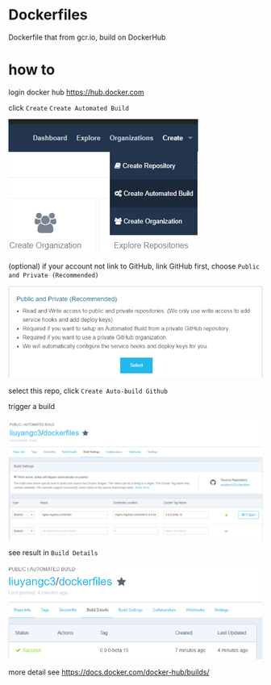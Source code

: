 # Dockerfiles
Dockerfile that from gcr.io, build on DockerHub

# how to
login docker hub https://hub.docker.com

click `Create` `Create Automated Build`

![](imgs/create.png)

(optional) if your account not link to GitHub, link GitHub first,
choose `Public and Private (Recommended)`

![](imgs/link.png)

select this repo, click `Create Auto-build Github`

trigger a build

![](imgs/build.png)


see result in `Build Details`


![](imgs/build2.png)

more detail see https://docs.docker.com/docker-hub/builds/